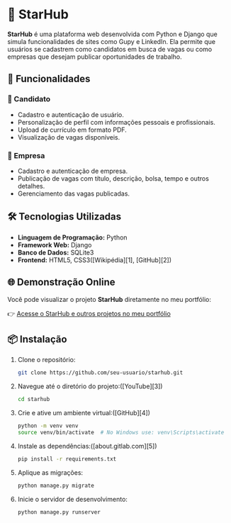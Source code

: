 # 🌟 StarHub

**StarHub** é uma plataforma web desenvolvida com Python e Django que simula funcionalidades de sites como Gupy e LinkedIn. Ela permite que usuários se cadastrem como candidatos em busca de vagas ou como empresas que desejam publicar oportunidades de trabalho.

## 🚀 Funcionalidades

### 👤 Candidato

* Cadastro e autenticação de usuário.
* Personalização de perfil com informações pessoais e profissionais.
* Upload de currículo em formato PDF.
* Visualização de vagas disponíveis.

### 🏢 Empresa

* Cadastro e autenticação de empresa.
* Publicação de vagas com título, descrição, bolsa, tempo e outros detalhes.
* Gerenciamento das vagas publicadas.

## 🛠️ Tecnologias Utilizadas

* **Linguagem de Programação:** Python
* **Framework Web:** Django
* **Banco de Dados:** SQLite3
* **Frontend:** HTML5, CSS3([Wikipédia][1], [GitHub][2])

## 🌐 Demonstração Online

Você pode visualizar o projeto **StarHub** diretamente no meu portfólio:

👉 [Acesse o StarHub e outros projetos no meu portfólio](https://dandanp3.github.io/portfolio/)

## 📦 Instalação

1. Clone o repositório:

   ```bash
   git clone https://github.com/seu-usuario/starhub.git
   ```
2. Navegue até o diretório do projeto:([YouTube][3])

   ```bash
   cd starhub
   ```
3. Crie e ative um ambiente virtual:([GitHub][4])

   ```bash
   python -m venv venv
   source venv/bin/activate  # No Windows use: venv\Scripts\activate
   ```
4. Instale as dependências:([about.gitlab.com][5])

   ```bash
   pip install -r requirements.txt
   ```
5. Aplique as migrações:

   ```bash
   python manage.py migrate
   ```
6. Inicie o servidor de desenvolvimento:

   ```bash
   python manage.py runserver
   ```

